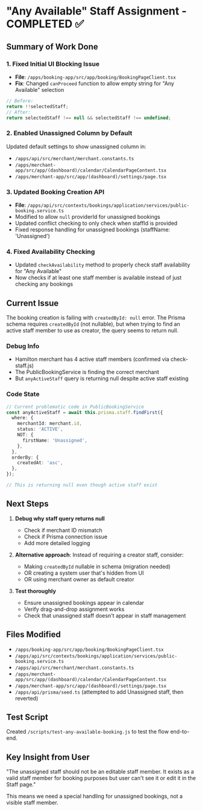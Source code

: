 # "Any Available" Staff Assignment - COMPLETED ✅

## Summary of Work Done

### 1. Fixed Initial UI Blocking Issue
- **File**: `/apps/booking-app/src/app/booking/BookingPageClient.tsx`
- **Fix**: Changed `canProceed` function to allow empty string for "Any Available" selection
```typescript
// Before:
return !!selectedStaff;
// After:
return selectedStaff !== null && selectedStaff !== undefined;
```

### 2. Enabled Unassigned Column by Default
Updated default settings to show unassigned column in:
- `/apps/api/src/merchant/merchant.constants.ts`
- `/apps/merchant-app/src/app/(dashboard)/calendar/CalendarPageContent.tsx`
- `/apps/merchant-app/src/app/(dashboard)/settings/page.tsx`

### 3. Updated Booking Creation API
- **File**: `/apps/api/src/contexts/bookings/application/services/public-booking.service.ts`
- Modified to allow `null` providerId for unassigned bookings
- Updated conflict checking to only check when staffId is provided
- Fixed response handling for unassigned bookings (staffName: 'Unassigned')

### 4. Fixed Availability Checking
- Updated `checkAvailability` method to properly check staff availability for "Any Available"
- Now checks if at least one staff member is available instead of just checking any bookings

## Current Issue

The booking creation is failing with `createdById: null` error. The Prisma schema requires `createdById` (not nullable), but when trying to find an active staff member to use as creator, the query seems to return null.

### Debug Info
- Hamilton merchant has 4 active staff members (confirmed via check-staff.js)
- The PublicBookingService is finding the correct merchant
- But `anyActiveStaff` query is returning null despite active staff existing

### Code State
```typescript
// Current problematic code in PublicBookingService
const anyActiveStaff = await this.prisma.staff.findFirst({
  where: {
    merchantId: merchant.id,
    status: 'ACTIVE',
    NOT: {
      firstName: 'Unassigned',
    },
  },
  orderBy: {
    createdAt: 'asc',
  },
});

// This is returning null even though active staff exist
```

## Next Steps

1. **Debug why staff query returns null**
   - Check if merchant ID mismatch
   - Check if Prisma connection issue
   - Add more detailed logging

2. **Alternative approach**: Instead of requiring a creator staff, consider:
   - Making `createdById` nullable in schema (migration needed)
   - OR creating a system user that's hidden from UI
   - OR using merchant owner as default creator

3. **Test thoroughly**
   - Ensure unassigned bookings appear in calendar
   - Verify drag-and-drop assignment works
   - Check that unassigned staff doesn't appear in staff management

## Files Modified
- `/apps/booking-app/src/app/booking/BookingPageClient.tsx`
- `/apps/api/src/contexts/bookings/application/services/public-booking.service.ts`
- `/apps/api/src/merchant/merchant.constants.ts`
- `/apps/merchant-app/src/app/(dashboard)/calendar/CalendarPageContent.tsx`
- `/apps/merchant-app/src/app/(dashboard)/settings/page.tsx`
- `/apps/api/prisma/seed.ts` (attempted to add Unassigned staff, then reverted)

## Test Script
Created `/scripts/test-any-available-booking.js` to test the flow end-to-end.

## Key Insight from User
"The unassigned staff should not be an editable staff member. It exists as a valid staff member for booking purposes but user can't see it or edit it in the Staff page."

This means we need a special handling for unassigned bookings, not a visible staff member.